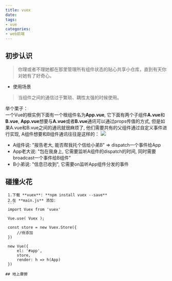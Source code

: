 ```yaml
---
title: vuex
date: 
tags:
- vue
categories: 
- web前端
---
```

## 初步认识
> 你理或者不理她都在那里管理所有组件状态的贴心共享小仓库，直到有天你对她有了好奇心。

- 使用场景  
> 当组件之间的通信过于繁琐、耦性太强的时候使用。  

 举个栗子：  
 一个Vue的根实例下面有一个根组件名为**App.vue**, 它下面有两个子组件**A.vue**和**B.vue**, **App.vue**想要与**A.vue**或者**B.vue**通讯可以通过props传值的方式, 但是如果A.vue和B.vue之间的通讯就很麻烦了, 他们需要共有的父组件通过自定义事件进行实现, A组件想要和B组件通讯往往是这样的：
 ![](/vuex1/20190328121820048.png)
 - A组件说: "报告老大, 能否帮我托个信给小弟B" => dispatch一个事件给App
 - App老大说: "包在我身上, 它需要监听A组件的dispatch的时间, 同时需要broadcast一个事件给B组件"
 - B小弟说: "信息已收到", 它需要on监听App组件分发的事件
 
 ## 碰撞火花  
     1.下载 **vuex**: **npm install vuex --save**  
     2.在 **main.js** 添加:
     ```
     import Vuex from 'vuex'

     Vue.use( Vuex );

     const store = new Vuex.Store({
         //待添加
     })

     new Vue({
         el: '#app',
         store,
         render: h => h(App)
     })
```  
## 地上摩擦
 
 
 
 
 
 
 
 
 
 
 
 